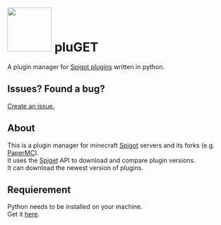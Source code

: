 # <img src="https://emojipedia-us.s3.dualstack.us-west-1.amazonaws.com/thumbs/120/microsoft/209/brick_1f9f1.png" alt="" width="100" height="100"/> </a> pluGET  
A plugin manager for [Spigot plugins](https://www.spigotmc.org/resources/) written in python.  

## Issues? Found a bug?  
[Create an issue.](https://github.com/Neocky/pluGET/issues/new/choose)  

## About  
This is a plugin manager for minecraft [Spigot](https://www.spigotmc.org/) servers and its forks (e.g. [PaperMC](https://papermc.io/)).  
It uses the [Spiget](https://spiget.org/) API to download and compare plugin versions.  
It can download the newest version of plugins.

## Requierement
Python needs to be installed on your machine.  
Get it [here](https://www.python.org/downloads/).  
